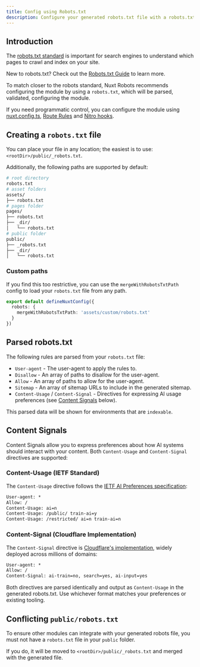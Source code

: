 ```yaml
---
title: Config using Robots.txt
description: Configure your generated robots.txt file with a robots.txt file.
---
```


## Introduction

The [robots.txt standard](https://developers.google.com/search/docs/crawling-indexing/robots/create-robots-txt) is important for search engines
to understand which pages to crawl and index on your site.

New to robots.txt? Check out the [Robots.txt Guide](/learn/controlling-crawlers/robots-txt) to learn more.

To match closer to the robots standard, Nuxt Robots recommends configuring the module by using a `robots.txt`, which will be parsed, validated, configuring the module.

If you need programmatic control, you can configure the module using [nuxt.config.ts](/docs/robots/guides/nuxt-config),
[Route Rules](/docs/robots/guides/route-rules) and [Nitro hooks](/docs/robots/nitro-api/nitro-hooks).

## Creating a `robots.txt` file

You can place your file in any location; the easiest is to use: `<rootDir>/public/_robots.txt`.

Additionally, the following paths are supported by default:

```bash [Example File Structure]
# root directory
robots.txt
# asset folders
assets/
├── robots.txt
# pages folder
pages/
├── robots.txt
├── _dir/
│   └── robots.txt
# public folder
public/
├── _robots.txt
├── _dir/
│   └── robots.txt
```

### Custom paths

If you find this too restrictive,
you can use the `mergeWithRobotsTxtPath` config to load your `robots.txt` file from any path.

```ts
export default defineNuxtConfig({
  robots: {
    mergeWithRobotsTxtPath: 'assets/custom/robots.txt'
  }
})
```

## Parsed robots.txt

The following rules are parsed from your `robots.txt` file:

- `User-agent` - The user-agent to apply the rules to.
- `Disallow` - An array of paths to disallow for the user-agent.
- `Allow` - An array of paths to allow for the user-agent.
- `Sitemap` - An array of sitemap URLs to include in the generated sitemap.
- `Content-Usage` / `Content-Signal` - Directives for expressing AI usage preferences (see [Content Signals](#content-signals) below).

This parsed data will be shown for environments that are `indexable`.

## Content Signals

Content Signals allow you to express preferences about how AI systems should interact with your content. Both `Content-Usage` and `Content-Signal` directives are supported:

### Content-Usage (IETF Standard)

The `Content-Usage` directive follows the [IETF AI Preferences specification](https://datatracker.ietf.org/doc/draft-ietf-aipref-attach/):

```txt [robots.txt]
User-agent: *
Allow: /
Content-Usage: ai=n
Content-Usage: /public/ train-ai=y
Content-Usage: /restricted/ ai=n train-ai=n
```

### Content-Signal (Cloudflare Implementation)

The `Content-Signal` directive is [Cloudflare's implementation](https://blog.cloudflare.com/content-signals-policy/), widely deployed across millions of domains:

```txt [robots.txt]
User-agent: *
Allow: /
Content-Signal: ai-train=no, search=yes, ai-input=yes
```

Both directives are parsed identically and output as `Content-Usage` in the generated robots.txt. Use whichever format matches your preferences or existing tooling.

## Conflicting `public/robots.txt`

To ensure other modules can integrate with your generated robots file, you must not have a `robots.txt` file in your `public` folder.

If you do, it will be moved to `<rootDir>/public/_robots.txt` and merged with the generated file.
